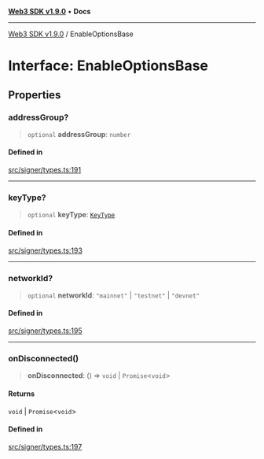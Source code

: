 [**Web3 SDK v1.9.0**](../README.md) • **Docs**

***

[Web3 SDK v1.9.0](../globals.md) / EnableOptionsBase

# Interface: EnableOptionsBase

## Properties

### addressGroup?

> `optional` **addressGroup**: `number`

#### Defined in

[src/signer/types.ts:191](https://github.com/Mystic-Nayy/alephium-web3/blob/ee41f5e0e7d7fb0b155fe62f05b2ac03772895ca/packages/web3/src/signer/types.ts#L191)

***

### keyType?

> `optional` **keyType**: [`KeyType`](../type-aliases/KeyType.md)

#### Defined in

[src/signer/types.ts:193](https://github.com/Mystic-Nayy/alephium-web3/blob/ee41f5e0e7d7fb0b155fe62f05b2ac03772895ca/packages/web3/src/signer/types.ts#L193)

***

### networkId?

> `optional` **networkId**: `"mainnet"` \| `"testnet"` \| `"devnet"`

#### Defined in

[src/signer/types.ts:195](https://github.com/Mystic-Nayy/alephium-web3/blob/ee41f5e0e7d7fb0b155fe62f05b2ac03772895ca/packages/web3/src/signer/types.ts#L195)

***

### onDisconnected()

> **onDisconnected**: () => `void` \| `Promise`\<`void`\>

#### Returns

`void` \| `Promise`\<`void`\>

#### Defined in

[src/signer/types.ts:197](https://github.com/Mystic-Nayy/alephium-web3/blob/ee41f5e0e7d7fb0b155fe62f05b2ac03772895ca/packages/web3/src/signer/types.ts#L197)
